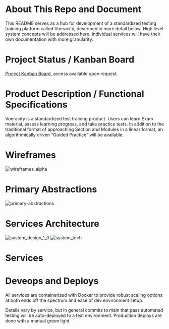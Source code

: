 # About This Repo and Document
This README serves as a hub for development of a standardized testing training platform called Voeracity, described in more detail below. High level system concepts will be addressed here. Individual services will have their own documentation with more granularity.

# Project Status / Kanban Board
[Project Kanban Board](https://voeracity.atlassian.net/jira/software/projects/V0/boards/1), access available upon request.

# Product Description / Functional Specifications
Voeracity is a standardized test training product. Users can learn Exam material, assess learning progress, and take practice tests. In addition to the traditional format of approaching Section and Modules in a linear format, an algorithmically driven “Guided Practice” will be available. 

# Wireframes
![wireframes_alpha](https://github.com/user-attachments/assets/e52e3790-5f6a-4be0-8f4f-35d891a7f8c4)

# Primary Abstractions
![primary-abstractions](https://github.com/user-attachments/assets/32e7d7d1-e122-40c4-918b-ee4ab34d8e8f)

# Services Architecture
![system_design_1_0](https://github.com/user-attachments/assets/4a0971a9-048b-4539-8967-906ee7a88590)
![system_tech](https://github.com/user-attachments/assets/1a120dc0-c988-4947-a72b-5545511afc9f)

# Services

# Deveops and Deploys
All services are containerized with Docker to provide robust scaling options at both ends off the spectrum and ease of dev environment setup.

Details vary by service, but in general commits to main that pass automated testing will be auto-deployed to a text environment. Production deploys are done with a manual green light.
